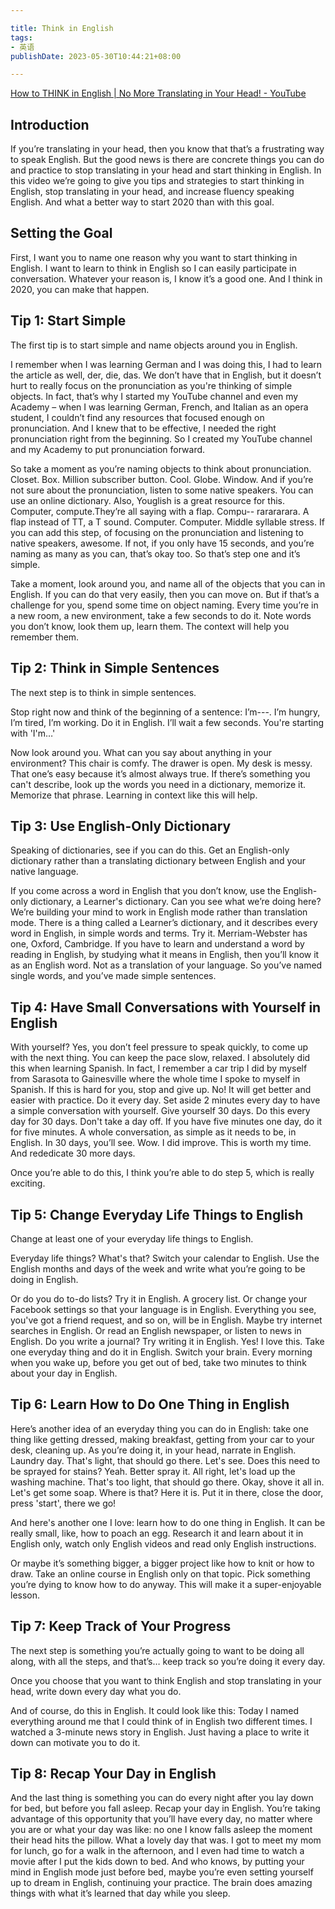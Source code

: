 ```yaml
---

title: Think in English
tags:
- 英语
publishDate: 2023-05-30T10:44:21+08:00

---
```


[How to THINK in English | No More Translating in Your Head! - YouTube](https://www.youtube.com/watch?v=SJOnhWiJArM)

## Introduction

If you’re translating in your head, then you know that that’s a frustrating way to speak English. But the good news is there are concrete things you can do and practice to stop translating in your head and start thinking in English. In this video we’re going to give you tips and strategies to start thinking in English, stop translating in your head, and increase fluency speaking English. And what a better way to start 2020 than with this goal.

## Setting the Goal

First, I want you to name one reason why you want to start thinking in English. I want to learn to think in English so I can easily participate in conversation. Whatever your reason is, I know it’s a good one. And I think in 2020, you can make that happen.

## Tip 1: Start Simple

The first tip is to start simple and name objects around you in English.

I remember when I was learning German and I was doing this, I had to learn the article as well, der, die, das. We don’t have that in English, but it doesn’t hurt to really focus on the pronunciation as you're thinking of simple objects. In fact, that’s why I started my YouTube channel and even my Academy – when I was learning German, French, and Italian as an opera student, I couldn’t find any resources that focused enough on pronunciation. And I knew that to be effective, I needed the right pronunciation right from the beginning. So I created my YouTube channel and my Academy to put pronunciation forward.

So take a moment as you’re naming objects to think about pronunciation. Closet. Box. Million subscriber button. Cool. Globe. Window. And if you’re not sure about the pronunciation, listen to some native speakers. You can use an online dictionary. Also, Youglish is a great resource for this. Computer, compute.They’re all saying with a flap. Compu-- rarararara. A flap instead of TT, a T sound. Computer. Computer. Middle syllable stress. If you can add this step, of focusing on the pronunciation and listening to native speakers, awesome. If not, if you only have 15 seconds, and you’re naming as many as you can, that’s okay too. So that’s step one and it’s simple.

Take a moment, look around you, and name all of the objects that you can in English. If you can do that very easily, then you can move on. But if that’s a challenge for you, spend some time on object naming. Every time you’re in a new room, a new environment, take a few seconds to do it. Note words you don’t know, look them up, learn them. The context will help you remember them.

## Tip 2: Think in Simple Sentences

The next step is to think in simple sentences.

Stop right now and think of the beginning of a sentence: I’m---. I’m hungry, I’m tired, I’m working. Do it in English. I’ll wait a few seconds. You're starting with 'I'm…'

Now look around you. What can you say about anything in your environment? This chair is comfy. The drawer is open. My desk is messy. That one’s easy because it’s almost always true. If there’s something you can't describe, look up the words you need in a dictionary, memorize it. Memorize that phrase. Learning in context like this will help.

## Tip 3: Use English-Only Dictionary

Speaking of dictionaries, see if you can do this. Get an English-only dictionary rather than a translating dictionary between English and your native language.

If you come across a word in English that you don’t know, use the English-only dictionary, a Learner's dictionary. Can you see what we’re doing here? We’re building your mind to work in English mode rather than translation mode. There is a thing called a Learner’s dictionary, and it describes every word in English, in simple words and terms. Try it. Merriam-Webster has one, Oxford, Cambridge. If you have to learn and understand a word by reading in English, by studying what it means in English, then you’ll know it as an English word. Not as a translation of your language. So you’ve named single words, and you’ve made simple sentences.

## Tip 4: Have Small Conversations with Yourself in English

With yourself? Yes, you don’t feel pressure to speak quickly, to come up with the next thing. You can keep the pace slow, relaxed. I absolutely did this when learning Spanish. In fact, I remember a car trip I did by myself from Sarasota to Gainesville where the whole time I spoke to myself in Spanish. If this is hard for you, stop and give up. No! It will get better and easier with practice. Do it every day. Set aside 2 minutes every day to have a simple conversation with yourself. Give yourself 30 days. Do this every day for 30 days. Don't take a day off. If you have five minutes one day, do it for five minutes. A whole conversation, as simple as it needs to be, in English. In 30 days, you’ll see. Wow. I did improve. This is worth my time. And rededicate 30 more days.

Once you’re able to do this, I think you’re able to do step 5, which is really exciting.

## Tip 5: Change Everyday Life Things to English

Change at least one of your everyday life things to English.

Everyday life things? What's that? Switch your calendar to English. Use the English months and days of the week and write what you’re going to be doing in English.

Or do you do to-do lists? Try it in English. A grocery list. Or change your Facebook settings so that your language is in English. Everything you see, you've got a friend request, and so on, will be in English. Maybe try internet searches in English. Or read an English newspaper, or listen to news in English. Do you write a journal? Try writing it in English. Yes! I love this. Take one everyday thing and do it in English. Switch your brain. Every morning when you wake up, before you get out of bed, take two minutes to think about your day in English.

## Tip 6: Learn How to Do One Thing in English

Here’s another idea of an everyday thing you can do in English: take one thing like getting dressed, making breakfast, getting from your car to your desk, cleaning up. As you’re doing it, in your head, narrate in English. Laundry day. That's light, that should go there. Let's see. Does this need to be sprayed for stains? Yeah. Better spray it. All right, let's load up the washing machine. That's too light, that should go there. Okay, shove it all in. Let's get some soap. Where is that? Here it is. Put it in there, close the door, press 'start', there we go!

And here's another one I love: learn how to do one thing in English. It can be really small, like, how to poach an egg. Research it and learn about it in English only, watch only English videos and read only English instructions.

Or maybe it’s something bigger, a bigger project like how to knit or how to draw. Take an online course in English only on that topic. Pick something you’re dying to know how to do anyway. This will make it a super-enjoyable lesson.

## Tip 7: Keep Track of Your Progress

The next step is something you’re actually going to want to be doing all along, with all the steps, and that’s… keep track so you’re doing it every day.

Once you choose that you want to think English and stop translating in your head, write down every day what you do.

And of course, do this in English. It could look like this: Today I named everything around me that I could think of in English two different times. I watched a 3-minute news story in English. Just having a place to write it down can motivate you to do it.

## Tip 8: Recap Your Day in English

And the last thing is something you can do every night after you lay down for bed, but before you fall asleep. Recap your day in English. You’re taking advantage of this opportunity that you’ll have every day, no matter where you are or what your day was like: no one I know falls asleep the moment their head hits the pillow. What a lovely day that was. I got to meet my mom for lunch, go for a walk in the afternoon, and I even had time to watch a movie after I put the kids down to bed. And who knows, by putting your mind in English mode just before bed, maybe you’re even setting yourself up to dream in English, continuing your practice. The brain does amazing things with what it’s learned that day while you sleep.
